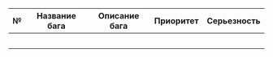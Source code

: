 |№|Название бага|Описание бага|Приоритет|Серьезность|
|--|--|--|--|--|
|  |  |  |  |  |
|  |  |  |  |  |
|  |  |  |  |  |
|  |  |  |  |  |
|  |  |  |  |  |

